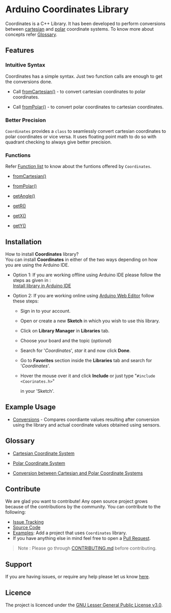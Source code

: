 # Arduino Coordinates Library

Coordinates is a C++ Library. It has been developed to perform conversions
between [cartesian](Glossary/Cartesian%20Coordinate%20System.md) and [polar](Glossary/Polar%20Coordinate%20System.md) coordinate systems.
To know more about concepts refer [Glossary](#Glossary).

## Features

### Intuitive Syntax

Coordinates has a simple syntax.
Just two function calls are enough to get the conversions done.

* Call [fromCartesian()](/Functions/fromCartesian().adoc) - to convert cartesian coordinates to polar coordinates.

* Call [fromPolar()](/Functions/fromPolar().adoc) - to convert polar coordinates to cartesian coordinates.

### Better Precision

`Coordinates` provides a `class` to seamlessly convert cartesian coordinates to polar coordinates or vice versa.
It uses floating point math to do so with quadrant checking to always give better precision.

### Functions

Refer [Function list](/Functions) to know about the funtions offered by `Coordinates`.

* [fromCartesian()](/Functions/fromCartesian().adoc)

* [fromPolar()](Functions/fromPolar().adoc)

* [getAngle()](Functions/getAngle().adoc)

* [getR()](/Functions/getR().adoc)

* [getX()](/Functions/getX().adoc)

* [getY()](/Functions/getY().adoc)

## Installation

How to install **Coordinates** library? <br>
You can install **Coordinates** in either of the two ways depending on how you are using the Arduino IDE.

* Option 1: If you are working offline using Arduino IDE please follow the
  steps as given in :
  <br>[Install library in Arduino IDE](https://www.arduino.cc/en/guide/libraries#toc2)

* Option 2: If you are working online using [Arduino Web Editor](https://create.arduino.cc/editor) follow these steps:
  * Sign in to your account.

  * Open or create a new **Sketch**  in which you wish to use this library.

  * Click on **Library Manager** in **Libraries** tab.

  * Choose your board and the topic (*optional*)

  * Search for '*Coordinates*', *star* it and now click **Done**.

  * Go to **Favorites** section inside the **Libraries** tab and search for '*Coordinates*'.

  * Hover the mouse over it and click **Include** or just type "`#include <Coorinates.h>`"

     in your 'Sketch'.

## Example Usage

* [Conversions](examples/Conversions) - Compares coordiante values resulting after conversion using the library and actual coordinate values obtained using sensors.

## Glossary

* [Cartesian Coordinate System](Glossary/Cartesian%20Coordinate%20System.md)

* [Polar Coordinate System](Glossary/Polar%20Coordinate%20System.md)

* [Conversion between Cartesian and Polar Coordinate Systems](Glossary/Conversion.md) 

## Contribute

We are glad you want to contribute!
Any open source project grows because of the contributions by the community.
You can contribute to the following:

* [Issue Tracking](https://github.com/sdumetz/coordinates/issues)
* [Source Code](https://github.com/sdumetz/coordinates/tree/master/src)
* [Examples](examples): Add a project that uses `Coordinates` library.
* If you have anything else in mind feel free to open a [Pull Request](https://github.com/sdumetz/coordinates/pulls).

> Note : Please go through [CONTRIBUTING.md](CONTRIBUTING.md) before contributing.  

## Support

If you are having issues, or require any help please let us know
[here](https://github.com/sdumetz/coordinates/issues).

## Licence

The project is licenced under the  [GNU Lesser General Public License v3.0](https://github.com/sdumetz/coordinates/blob/master/LICENSE).
